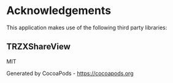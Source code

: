 # Acknowledgements
This application makes use of the following third party libraries:

## TRZXShareView

MIT

Generated by CocoaPods - https://cocoapods.org
